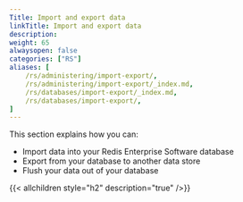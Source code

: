 ```yaml
---
Title: Import and export data
linkTitle: Import and export data
description:
weight: 65
alwaysopen: false
categories: ["RS"]
aliases: [
    /rs/administering/import-export/,
    /rs/administering/import-export/_index.md,
    /rs/databases/import-export/_index.md,
    /rs/databases/import-export/,
]
---
```

This section explains how you can:

- Import data into your Redis Enterprise Software database
- Export from your database to another data store
- Flush your data out of your database

{{< allchildren style="h2" description="true" />}}

